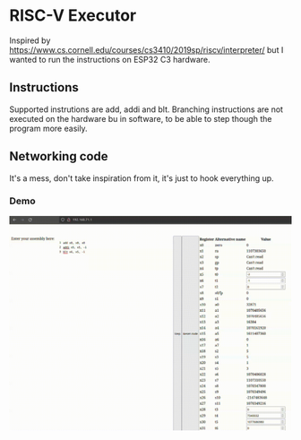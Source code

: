 # RISC-V Executor

Inspired by https://www.cs.cornell.edu/courses/cs3410/2019sp/riscv/interpreter/ but I wanted to run the instructions on ESP32 C3 hardware.

## Instructions
Supported instrutions are add, addi and blt. Branching instructions are not executed on the hardware bu in software, to be able to step though the program more easily.

## Networking code
It's a mess, don't take inspiration from it, it's just to hook everything up.

### Demo
![Example of the executor in operation](demo.gif)
